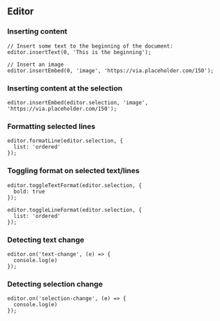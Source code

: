 ## Editor

### Inserting content
```
// Insert some text to the beginning of the document:
editor.insertText(0, 'This is the beginning');

// Insert an image 
editor.insertEmbed(0, 'image', 'https://via.placeholder.com/150');
```

### Inserting content at the selection
```
editor.insertEmbed(editor.selection, 'image', 'https://via.placeholder.com/150');
```

### Formatting selected lines
```
editor.formatLine(editor.selection, { 
  list: 'ordered'
});
```

### Toggling format on selected text/lines
```
editor.toggleTextFormat(editor.selection, { 
  bold: true
});

editor.toggleLineFormat(editor.selection, { 
  list: 'ordered'
});

```

### Detecting text change
```
editor.on('text-change', (e) => {
  console.log(e)
});
```

### Detecting selection change
```
editor.on('selection-change', (e) => {
  console.log(e)
});
```
